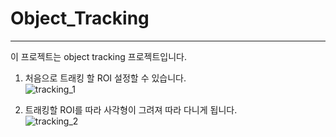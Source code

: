 # Object_Tracking
---------------------------

이 프로젝트는 object tracking 프로젝트입니다.

1. 처음으로 트래킹 할 ROI 설정할 수 있습니다.    
![tracking_1](https://user-images.githubusercontent.com/49854618/147531808-369a2c54-f4ac-49a6-bad7-c8e1bccc3976.gif)

2. 트래킹할 ROI를 따라 사각형이 그려져 따라 다니게 됩니다.    
![tracking_2](https://user-images.githubusercontent.com/49854618/147531840-f598cdd8-0360-45d7-bdc4-6bdb99b19d69.gif)
